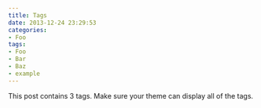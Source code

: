 ```yaml
---
title: Tags
date: 2013-12-24 23:29:53
categories:
- Foo
tags:
- Foo
- Bar
- Baz
- example
---
```


This post contains 3 tags. Make sure your theme can display all of the tags.
